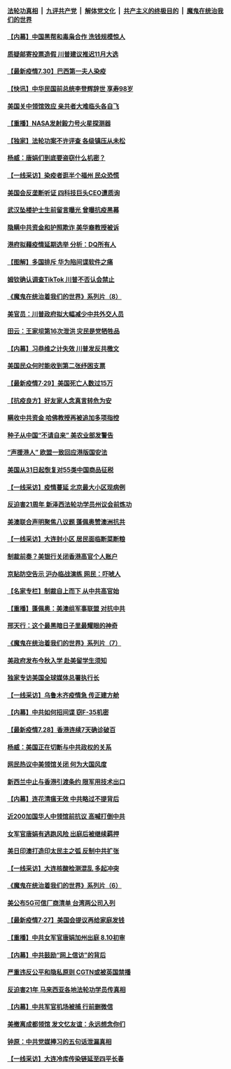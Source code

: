 ####  [法轮功真相](../../../../basic/blob/master/README.md?t=07310231) &nbsp;|&nbsp; [九评共产党](../../../../9ping.md/blob/master/README.md?t=07310231) &nbsp;|&nbsp; [解体党文化](../../../../jtdwh.md/blob/master/README.md?t=07310231)  &nbsp;|&nbsp; [共产主义的终极目的](../../../../gczydzjmd.md/blob/master/README.md?t=07310231) &nbsp;|&nbsp; [魔鬼在统治我们的世界](../../../../mgztzwmdsj.md/blob/master/README.md?t=07310231) 

#### [【内幕】中国黑帮和毒枭合作 洗钱规模惊人](../pages/nf4514/n12295210.md?t=07310231) 

#### [质疑邮寄投票造假 川普建议推迟11月大选](../pages/nf4514/n12295283.md?t=07310231) 

#### [【最新疫情7.30】巴西第一夫人染疫](../pages/nf4514/n12293630.md?t=07310231) 

#### [【快讯】中华民国前总统李登辉辞世 享寿98岁](../pages/nf4514/n12294947.md?t=07310231) 

#### [美国关中领馆效应 亲共者大难临头各自飞](../pages/nf4514/n12293985.md?t=07310231) 

#### [【重播】NASA发射毅力号火星探测器](../pages/nf4514/n12293372.md?t=07310231) 

#### [【独家】法轮功案不许评查 各级镇压从未松](../pages/nf4514/n12289397.md?t=07310231) 

#### [杨威：唐娟们到底要盗窃什么机密？](../pages/nf4514/n12293392.md?t=07310231) 

#### [【一线采访】染疫者逛半个福州 民众恐慌](../pages/nf4514/n12293156.md?t=07310231) 

#### [美国会反垄断听证 四科技巨头CEO遭质询](../pages/nf4514/n12293525.md?t=07310231) 

#### [武汉坠楼护士生前留言曝光 曾曝抗疫黑幕](../pages/nf4514/n12293305.md?t=07310231) 

#### [隐瞒中共资金和护照欺诈 美华裔教授被诉](../pages/nf4514/n12293408.md?t=07310231) 

#### [港府拟藉疫情延期选举 分析：DQ所有人](../pages/nf4514/n12293299.md?t=07310231) 

#### [【图解】多国排斥 华为陷间谍软件之痛](../pages/nf4514/n12290949.md?t=07310231) 

#### [姆钦确认调查TikTok 川普不否认会禁止](../pages/nf4514/n12292827.md?t=07310231) 

#### [《魔鬼在统治着我们的世界》系列片（8）](../pages/nf4514/n12287445.md?t=07310231) 

#### [美官员：川普政府拟大幅减少中共外交人员](../pages/nf4514/n12292598.md?t=07310231) 

#### [田云：王家坝第16次泄洪 灾民是党牺牲品](../pages/nf4514/n12290895.md?t=07310231) 

#### [【内幕】习恭维之计失效 川普发反共檄文](../pages/nf4514/n12280824.md?t=07310231) 

#### [美国民众何时能收到第二张纾困支票](../pages/nf4514/n12290705.md?t=07310231) 

#### [【最新疫情7·29】美国死亡人数过15万](../pages/nf4514/n12290525.md?t=07310231) 

#### [【抗疫良方】好友家人念真言转危为安](../pages/nf4514/n12291219.md?t=07310231) 

#### [瞒收中共资金 哈佛教授再被追加多项指控](../pages/nf4514/n12291361.md?t=07310231) 

#### [种子从中国“不请自来” 美农业部发警告](../pages/nf4514/n12291082.md?t=07310231) 

#### [“声援港人” 欧盟一致回应港版国安法](../pages/nf4514/n12290871.md?t=07310231) 

#### [美国从31日起恢复对55类中国商品征税](../pages/nf4514/n12290545.md?t=07310231) 

#### [【一线采访】疫情蔓延 北京最大小区现病例](../pages/nf4514/n12290486.md?t=07310231) 

#### [反迫害21周年 新泽西法轮功学员州议会前炼功](../pages/nf4514/n12290245.md?t=07310231) 

#### [美澳联合声明聚焦八议题 蓬佩奥赞澳洲抗共](../pages/nf4514/n12290485.md?t=07310231) 

#### [【一线采访】大连封小区 居民面临断菜断粮](../pages/nf4514/n12290493.md?t=07310231) 

#### [制裁前奏？美银行关闭香港高官个人账户](../pages/nf4514/n12290365.md?t=07310231) 

#### [京贴防空告示 沪办临战演练 网民：吓唬人](../pages/nf4514/n12290568.md?t=07310231) 

#### [【名家专栏】制裁自上而下 从中共高官始](../pages/nf4514/n12288333.md?t=07310231) 

#### [【重播】蓬佩奥：美澳组军事联盟 对抗中共](../pages/nf4514/n12289911.md?t=07310231) 

#### [邢天行：这个最黑暗日子里最耀眼的神奇](../pages/nf4514/n12289882.md?t=07310231) 

#### [《魔鬼在统治着我们的世界》系列片（7）](../pages/nf4514/n12283425.md?t=07310231) 

#### [美政府发布今秋入学 赴美留学生须知](../pages/nf4514/n12289944.md?t=07310231) 

#### [独家专访美国全球媒体总署执行长](../pages/nf4514/n12289372.md?t=07310231) 

#### [【一线采访】乌鲁木齐疫情急 传正建方舱](../pages/nf4514/n12289150.md?t=07310231) 

#### [【内幕】中共如何招间谍 窃F-35机密](../pages/nf4514/n12287868.md?t=07310231) 

#### [【最新疫情7.28】香港连续7天确诊破百](../pages/nf4514/n12288202.md?t=07310231) 

#### [杨威：美国正在切断与中共政权的关系](../pages/nf4514/n12288879.md?t=07310231) 

#### [网民热议中美领馆关闭 何为大国风度](../pages/nf4514/n12287708.md?t=07310231) 

#### [新西兰中止与香港引渡条约 限军用技术出口](../pages/nf4514/n12288339.md?t=07310231) 

#### [【内幕】连花清瘟无效 中共略过不提背后](../pages/nf4514/n12288187.md?t=07310231) 

#### [近200加国华人中领馆前抗议 高喊打倒中共](../pages/nf4514/n12288078.md?t=07310231) 

#### [女军官唐娟有逃跑风险 出庭后被继续羁押](../pages/nf4514/n12288131.md?t=07310231) 

#### [美日印澳打造印太民主之弧 反制中共扩张](../pages/nf4514/n12287860.md?t=07310231) 

#### [【一线采访】大连核酸检测混乱 多起冲突](../pages/nf4514/n12287898.md?t=07310231) 

#### [《魔鬼在统治着我们的世界》系列片（6）](../pages/nf4514/n12282314.md?t=07310231) 

#### [美公布5G可信厂商清单 台湾两公司入列](../pages/nf4514/n12287631.md?t=07310231) 

#### [【最新疫情7·27】美国会提议再给家庭发钱](../pages/nf4514/n12283358.md?t=07310231) 

#### [【重播】中共女军官唐娟加州出庭 8.10初审](../pages/nf4514/n12285444.md?t=07310231) 

#### [【内幕】中共鼓励“网上信访”的背后](../pages/nf4514/n12279331.md?t=07310231) 

#### [严重违反公平和隐私原则 CGTN或被英国禁播](../pages/nf4514/n12287511.md?t=07310231) 

#### [反迫害21年 马来西亚各地法轮功学员传真相](../pages/nf4514/n12286646.md?t=07310231) 

#### [【内幕】中共军官机场被捕 行前删微信](../pages/nf4514/n12285522.md?t=07310231) 

#### [美撤离成都领馆 发文忆友谊：永远想念你们](../pages/nf4514/n12286591.md?t=07310231) 

#### [钟原：中共党媒捧习的五句话泄漏真相](../pages/nf4514/n12285622.md?t=07310231) 

#### [【一线采访】大连冷库传染链延至四平长春](../pages/nf4514/n12285688.md?t=07310231) 

